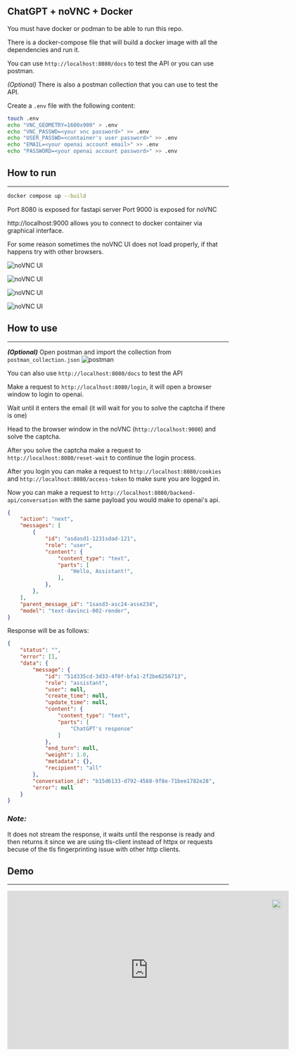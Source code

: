 ## ChatGPT + noVNC + Docker

You must have docker or podman to be able to run this repo.

There is a docker-compose file that will build a docker image with all the dependencies and run it.

You can use `http://localhost:8080/docs` to test the API or you can use postman.

_*(Optional)*_ There is also a postman collection that you can use to test the API.

Create a `.env` file with the following content:

```bash
touch .env
echo "VNC_GEOMETRY=1600x900" > .env
echo "VNC_PASSWD=<your vnc password>" >> .env
echo "USER_PASSWD=<container's user password>" >> .env
echo "EMAIL=<your openai account email>" >> .env
echo "PASSWORD=<your openai account password>" >> .env
```

## How to run
---

```bash
docker compose up --build
```

Port 8080 is exposed for fastapi server
Port 9000 is exposed for noVNC

http://localhost:9000 allows you to connect to docker container via graphical interface.

For some reason sometimes the noVNC UI does not load properly, if that happens try with other browsers.


![noVNC UI](media/novnc01.png)

![noVNC UI](media/novnc02.png)

![noVNC UI](media/novnc03.png)

![noVNC UI](media/novnc04.png)

## How to use
---

_**(Optional)**_ Open postman and import the collection from `postman_collection.json`
![postman](media/postman01.png)

You can also use `http://localhost:8080/docs` to test the API

Make a request to `http://localhost:8080/login`, it will open a browser window to login to openai.

Wait until it enters the email (it will wait for you to solve the captcha if there is one)

Head to the browser window in the noVNC (`http://localhost:9000`) and solve the captcha.

After you solve the captcha make a request to `http://localhost:8080/reset-wait` to continue the login process.

After you login you can make a request to `http://localhost:8080/cookies` and `http://localhost:8080/access-token` to make sure you are logged in.

Now you can make a request to `http://localhost:8080/backend-api/conversation` with the same payload you would  make to openai's api.

```json
{
    "action": "next",
    "messages": [
        {
            "id": "asdasd1-1231sdad-121",
            "role": "user",
            "content": {
                "content_type": "text",
                "parts": [
                    "Hello, Assistant!",
                ],
            },
        },
    ],
    "parent_message_id": "1sasd3-asc24-asse234",
    "model": "text-davinci-002-render",
}
```

Response will be as follows:

```json
{
    "status": "",
    "error": [],
    "data": {
        "message": {
            "id": "51d335cd-3d33-4f0f-bfa1-2f2be6256713", 
            "role": "assistant", 
            "user": null, 
            "create_time": null, 
            "update_time": null, 
            "content": {
                "content_type": "text", 
                "parts": [
                    "ChatGPT's response"
                ]
            }, 
            "end_turn": null, 
            "weight": 1.0, 
            "metadata": {}, 
            "recipient": "all"
        }, 
        "conversation_id": "b15d6133-d792-4568-9f8e-71bee1782e28", 
        "error": null
    }
}
```

### _*Note:*_ 
It does not stream the response, it waits until the response is ready and then returns it since we are using tls-client instead of httpx or requests becuse of the tls fingerprinting issue with other http clients.

## Demo
---

<div style="margin:auto;position:relative;width:fit-content;height:fit-content;">
            <a style="position:absolute;top:20px;right:1rem;opacity:0.8;" href="https://clipchamp.com/watch/FJGH6Rbtm4S?utm_source=embed&utm_medium=embed&utm_campaign=watch">
                <img style="height:22px;" src="https://clipchamp.com/e.svg" alt="Made with Clipchamp" />
            </a>
            <iframe allow="autoplay;" allowfullscreen style="border:none" src="https://clipchamp.com/watch/FJGH6Rbtm4S/embed" width="640" height="360"></iframe>
        </div>